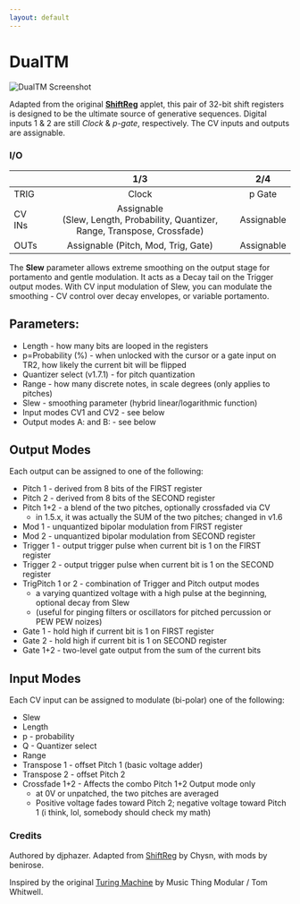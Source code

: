 ```yaml
---
layout: default
---
```

# DualTM

![DualTM Screenshot](images/DualTM.png)

Adapted from the original [**ShiftReg**](https://github.com/Chysn/O_C-HemisphereSuite/wiki/Shift-Register-(formerly-Turing)) applet, this pair of 32-bit shift registers is designed to be the ultimate source of generative sequences. Digital inputs 1 & 2 are still _Clock_ & _p-gate_, respectively. The CV inputs and outputs are assignable.

### I/O

|        |                                 1/3                                 |    2/4     |
| ------ | :-----------------------------------------------------------------: | :--------: |
| TRIG   |                                Clock                                |   p Gate   |
| CV INs | Assignable<br>(Slew, Length, Probability, Quantizer, Range, Transpose, Crossfade) | Assignable |
| OUTs   |                 Assignable (Pitch, Mod, Trig, Gate)                 | Assignable           |


The **Slew** parameter allows extreme smoothing on the output stage for portamento and gentle modulation. It acts as a Decay tail on the Trigger output modes. With CV input modulation of Slew, you can modulate the smoothing - CV control over decay envelopes, or variable portamento.

## Parameters:
* Length - how many bits are looped in the registers
* p=Probability (%) - when unlocked with the cursor or a gate input on TR2, how likely the current bit will be flipped
* Quantizer select (v1.7.1) - for pitch quantization
* Range - how many discrete notes, in scale degrees (only applies to pitches)
* Slew - smoothing parameter (hybrid linear/logarithmic function)
* Input modes CV1 and CV2 - see below
* Output modes A: and B: - see below

## Output Modes
Each output can be assigned to one of the following:
* Pitch 1 - derived from 8 bits of the FIRST register
* Pitch 2 - derived from 8 bits of the SECOND register
* Pitch 1+2 - a blend of the two pitches, optionally crossfaded via CV
  - in 1.5.x, it was actually the SUM of the two pitches; changed in v1.6
* Mod 1 - unquantized bipolar modulation from FIRST register
* Mod 2 - unquantized bipolar modulation from SECOND register
* Trigger 1 - output trigger pulse when current bit is 1 on the FIRST register
* Trigger 2 - output trigger pulse when current bit is 1 on the SECOND register
* TrigPitch 1 or 2 - combination of Trigger and Pitch output modes
  - a varying quantized voltage with a high pulse at the beginning, optional decay from Slew
  - (useful for pinging filters or oscillators for pitched percussion or PEW PEW noizes)
* Gate 1 - hold high if current bit is 1 on FIRST register
* Gate 2 - hold high if current bit is 1 on SECOND register
* Gate 1+2 - two-level gate output from the sum of the current bits

## Input Modes
Each CV input can be assigned to modulate (bi-polar) one of the following:
* Slew
* Length
* p - probability
* Q - Quantizer select
* Range
* Transpose 1 - offset Pitch 1 (basic voltage adder)
* Transpose 2 - offset Pitch 2
* Crossfade 1+2 - Affects the combo Pitch 1+2 Output mode only
  - at 0V or unpatched, the two pitches are averaged
  - Positive voltage fades toward Pitch 2; negative voltage toward Pitch 1 (i think, lol, somebody should check my math)

### Credits
Authored by djphazer. Adapted from [ShiftReg](https://github.com/Chysn/O_C-HemisphereSuite/wiki/Shift-Register-(formerly-Turing)) by Chysn, with mods by benirose.

Inspired by the original [Turing Machine](https://www.musicthing.co.uk/Turing-Machine/) by Music Thing Modular / Tom Whitwell.
